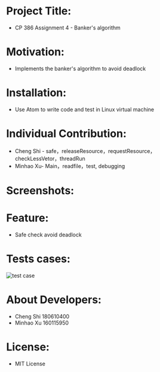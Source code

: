 # Project Title:
* CP 386 Assignment 4 - Banker's algorithm
# Motivation:
* Implements the banker's algorithm to avoid deadlock
# Installation:
* Use Atom to write code and test in Linux virtual machine
# Individual Contribution:
* Cheng Shi - safe，releaseResource，requestResource，checkLessVetor，threadRun
* Minhao Xu- Main，readfile，test, debugging
# Screenshots:

# Feature:
* Safe check avoid deadlock
# Tests cases:
![test case](https://user-images.githubusercontent.com/87878778/127755884-d28cff70-ac0b-4b52-91ec-c16cfc8beb54.png)
# About Developers:
* Cheng Shi 180610400
* Minhao Xu 160115950
# License:
* MIT License
